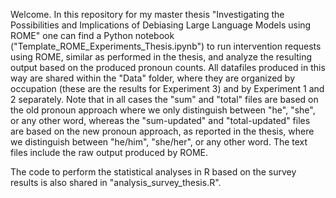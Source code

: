 Welcome. In this repository for my master thesis "Investigating the Possibilities and Implications of Debiasing Large Language Models using ROME" one can find a Python notebook ("Template_ROME_Experiments_Thesis.ipynb") to run intervention requests using ROME, similar as performed in the thesis, and analyze the resulting output based on the produced pronoun counts. All datafiles produced in this way are shared within the "Data" folder, where they are organized by occupation (these are the results for Experiment 3) and by Experiment 1 and 2 separately. Note that in all cases the "sum" and "total" files are based on the old pronoun approach where we only distinguish between "he", "she", or any other word, whereas the "sum-updated" and "total-updated" files are based on the new pronoun approach, as reported in the thesis, where we distinguish between "he/him", "she/her", or any other word. The text files include the raw output produced by ROME. 

The code to perform the statistical analyses in R based on the survey results is also shared in "analysis_survey_thesis.R". 
